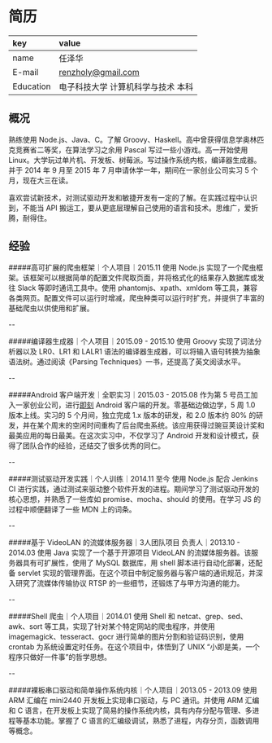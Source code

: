 简历
====
|key|value|
|:--|:--|
|name|任泽华|
|E-mail|[renzholy@gmail.com](mailto:renzholy@gmail.com)|
|Education|电子科技大学 计算机科学与技术 本科|

概况
----
熟练使用 Node.js、Java、C。了解 Groovy、Haskell。高中曾获得信息学奥林匹克竞赛省二等奖，在算法学习之余用 Pascal 写过一些小游戏。高一开始使用 Linux。大学玩过单片机、开发板、树莓派。写过操作系统内核，编译器生成器。并于 2014 年 9 月至 2015 年 7 月申请休学一年，期间在一家创业公司实习 5 个月，现在大三在读。

喜欢尝试新技术，对测试驱动开发和敏捷开发有一定的了解。在实践过程中认识到，不能当 API 搬运工，要从更底层理解自己使用的语言和技术。思维广，爱折腾，耐得住。

经验
----
#####高可扩展的爬虫框架｜个人项目｜2015.11
使用 Node.js 实现了一个爬虫框架。该框架可以根据简单的配置文件爬取页面，并将格式化的结果存入数据库或发往 Slack 等即时通讯工具中。使用 phantomjs、xpath、xmldom 等工具，兼容各类网页。配置文件可以运行时增减，爬虫种类可以运行时扩充，并提供了丰富的基础爬虫以供使用和扩展。

--

#####编译器生成器｜个人项目｜2015.09 - 2015.10
使用 Groovy 实现了词法分析器以及 LR0、LR1 和 LALR1 语法的编译器生成器，可以将输入语句转换为抽象语法树。通过阅读《Parsing Techniques》一书，还提高了英文阅读水平。

--

#####Android 客户端开发｜全职实习｜2015.03 - 2015.08
作为第 5 号员工加入一家创业公司，进行[即刻](http://jike.ruguoapp.com) Android 客户端的开发。零基础边做边学，5 周 1.0 版本上线。实习的 5 个月间，独立完成 1.x 版本的研发，和 2.0 版本约 80% 的研发，并在某个周末的空闲时间重构了后台爬虫系统。该应用获得过豌豆荚设计奖和最美应用的每日最美。在这次实习中，不仅学习了 Android 开发和设计模式，获得了团队合作的经验，还结交了很多优秀的同仁。

--

#####测试驱动开发实践｜个人训练｜2014.11 至今
使用 Node.js 配合 Jenkins CI 进行实践，通过测试来驱动整个软件开发的进程。期间学习了测试驱动开发的核心思想，并熟悉了一些库如 promise、mocha、should 的使用。在学习 JS 的过程中顺便翻译了一些 MDN 上的词条。

--

#####基于 VideoLAN 的流媒体服务器｜3人团队项目 负责人｜2013.10 - 2014.03
使用 Java 实现了一个基于开源项目 VideoLAN 的流媒体服务器。该服务器具有可扩展性，使用了 MySQL 数据库，用 shell 脚本进行自动化部署，还配备 servlet 实现的管理界面。在这个项目中制定服务器与客户端的通讯规范，并深入研究了流媒体传输协议 RTSP 的一些细节，还锻炼了与甲方沟通的能力。

--

#####Shell 爬虫｜个人项目｜2014.01
使用 Shell 和 netcat、grep、sed、awk、sort 等工具，实现了针对某个特定网站的爬虫程序，并使用 imagemagick、tesseract、gocr 进行简单的图片分割和验证码识别，使用 crontab 为系统设置定时任务。在这个项目中，体悟到了 UNIX “小即是美，一个程序只做好一件事”的哲学思想。

--

#####裸板串口驱动和简单操作系统内核｜个人项目｜2013.05 - 2013.09
使用 ARM 汇编在 mini2440 开发板上实现串口驱动，与 PC 通讯。并使用 ARM 汇编和 C 语言，在开发板上实现了简易的操作系统内核，具有内存分配与管理、多进程等基本功能。掌握了 C 语言的汇编级调试，熟悉了进程，内存分页，函数调用等概念。
